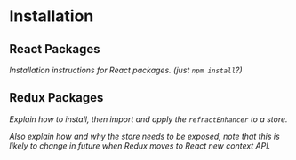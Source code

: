 # Installation

## React Packages

_Installation instructions for React packages. (just `npm install`?)_

## Redux Packages

_Explain how to install, then import and apply the `refractEnhancer` to a store._

_Also explain how and why the store needs to be exposed, note that this is likely to change in future when Redux moves to React new context API._